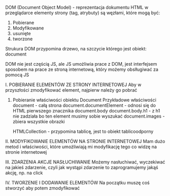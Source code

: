 DOM (Document Object Model) - reprezentacja dokumentu HTML w przeglądarce
elementy strony (tag, atrybuty) są węzłami, które mogą być:
1. Pobierane
2. Modyfikowane
3. usunięte
4. tworzone

Strukura DOM przypomina drzewo, na szczycie którego jest obiekt: document

DOM nie jest częścią JS, ale JS umożliwia prace z DOM, jest interfejsem sposobem na prace ze stroną internetową, który możemy obslługiwać za pomocą JS


I. POBIERANIE ELEMENTÓW ZE STRONY INTERNETOWEJ 
Aby w przyszłości zmodyfikować element, najpierw należy go pobrać
1. Pobieranie właściwości obiektu Document
   Przykładowe właściwości
   document - całą strona
   document.documentElement - odnosi się do HTML pierwszego znacznika
   document.body
   document.body.h1 - z h1 nie zadziała bo ten element musimy sobie wyszukać
   document.images - zbiera wszystkie obrazki

   HTMLCollection - przypomina tablicę, jest to obiekt tablicoodporny



   
II. MODYFIKOWANIE ELEMENTÓW NA STRONIE INTERNETOWEJ
Mam dużo metod i właściwości, które umożliwiają mi modyfikację tego co widzę na stronie internetowej

III. ZDARZENIA AKCJE NASŁUCHIWANIE
Możemy nasłuchiwać, wyczekiwać na jakieś zdarzenie, czyli jak wystąpi zdarzenie to zaprogramujemy jakąś akcję, np. na click 

IV. TWORZENIE I DODAWANIE ELEMENTÓW
Na początku muszę coś stworzyć aby potem zmodyfikować
